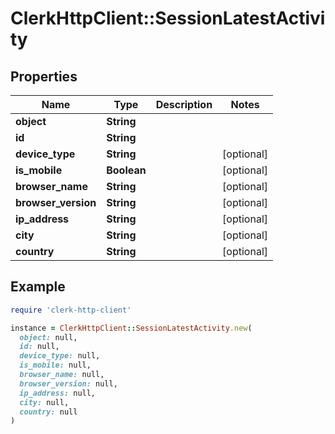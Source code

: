 # ClerkHttpClient::SessionLatestActivity

## Properties

| Name | Type | Description | Notes |
| ---- | ---- | ----------- | ----- |
| **object** | **String** |  |  |
| **id** | **String** |  |  |
| **device_type** | **String** |  | [optional] |
| **is_mobile** | **Boolean** |  | [optional] |
| **browser_name** | **String** |  | [optional] |
| **browser_version** | **String** |  | [optional] |
| **ip_address** | **String** |  | [optional] |
| **city** | **String** |  | [optional] |
| **country** | **String** |  | [optional] |

## Example

```ruby
require 'clerk-http-client'

instance = ClerkHttpClient::SessionLatestActivity.new(
  object: null,
  id: null,
  device_type: null,
  is_mobile: null,
  browser_name: null,
  browser_version: null,
  ip_address: null,
  city: null,
  country: null
)
```


